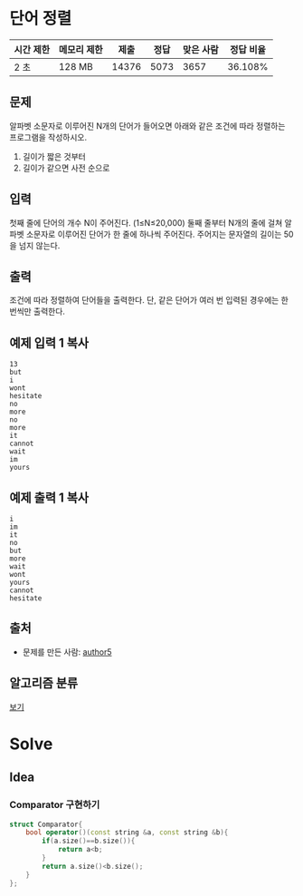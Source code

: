# 단어 정렬

| 시간 제한 | 메모리 제한 | 제출  | 정답 | 맞은 사람 | 정답 비율 |
| --------- | ----------- | ----- | ---- | --------- | --------- |
| 2 초      | 128 MB      | 14376 | 5073 | 3657      | 36.108%   |

## 문제

알파벳 소문자로 이루어진 N개의 단어가 들어오면 아래와 같은 조건에 따라 정렬하는 프로그램을 작성하시오.

1. 길이가 짧은 것부터
2. 길이가 같으면 사전 순으로

## 입력

첫째 줄에 단어의 개수 N이 주어진다. (1≤N≤20,000) 둘째 줄부터 N개의 줄에 걸쳐 알파벳 소문자로 이루어진 단어가 한 줄에 하나씩 주어진다. 주어지는 문자열의 길이는 50을 넘지 않는다.
 

## 출력

조건에 따라 정렬하여 단어들을 출력한다. 단, 같은 단어가 여러 번 입력된 경우에는 한 번씩만 출력한다.
 

## 예제 입력 1 복사

```
13
but
i
wont
hesitate
no
more
no
more
it
cannot
wait
im
yours
```

## 예제 출력 1 복사

```
i
im
it
no
but
more
wait
wont
yours
cannot
hesitate
```



## 출처

- 문제를 만든 사람: [author5](https://www.acmicpc.net/user/author5)

## 알고리즘 분류

[보기](https://www.acmicpc.net/problem/1181#)



# Solve

## Idea

### Comparator 구현하기

```c++
struct Comparator{
    bool operator()(const string &a, const string &b){
        if(a.size()==b.size()){
            return a<b;
        }
        return a.size()<b.size();
    }
};
```

